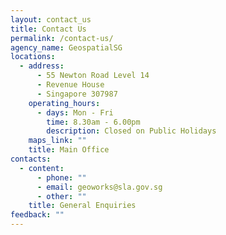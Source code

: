 ```yaml
---
layout: contact_us
title: Contact Us
permalink: /contact-us/
agency_name: GeospatialSG
locations:
  - address:
      - 55 Newton Road Level 14
      - Revenue House
      - Singapore 307987
    operating_hours:
      - days: Mon - Fri
        time: 8.30am - 6.00pm
        description: Closed on Public Holidays
    maps_link: ""
    title: Main Office
contacts:
  - content:
      - phone: ""
      - email: geoworks@sla.gov.sg
      - other: ""
    title: General Enquiries
feedback: ""
---
```

